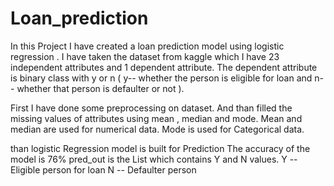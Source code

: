 # Loan_prediction

In this Project I have created a loan prediction model using logistic regression .
I have taken the dataset from kaggle which I have 23 independent attributes and 1 dependent attribute.
The dependent attribute is binary class with y or n ( y-- whether the person is eligible for loan and n-- whether that person is defaulter or not ).

First I have done some preprocessing on dataset.
And than filled the missing values of attributes using mean , median and mode.
Mean and median are used for numerical data.
Mode is used for Categorical data.

than logistic Regression model is built for Prediction
The accuracy of the model is 76%
pred_out is the List which contains Y and N values.
Y -- Eligible person for loan
N -- Defaulter person 
